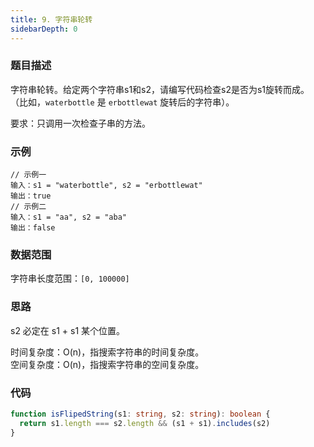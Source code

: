 ```yaml
---
title: 9. 字符串轮转
sidebarDepth: 0
---
```


### 题目描述

字符串轮转。给定两个字符串s1和s2，请编写代码检查s2是否为s1旋转而成。  
（比如，`waterbottle` 是 `erbottlewat` 旋转后的字符串）。

要求：只调用一次检查子串的方法。


### 示例

```
// 示例一
输入：s1 = "waterbottle", s2 = "erbottlewat"
输出：true
// 示例二
输入：s1 = "aa", s2 = "aba"
输出：false
```


### 数据范围

字符串长度范围：`[0, 100000]`


### 思路

s2 必定在 s1 + s1 某个位置。

时间复杂度：O(n)，指搜索字符串的时间复杂度。  
空间复杂度：O(n)，指搜索字符串的空间复杂度。


### 代码

```ts
function isFlipedString(s1: string, s2: string): boolean {
  return s1.length === s2.length && (s1 + s1).includes(s2)
}
```

